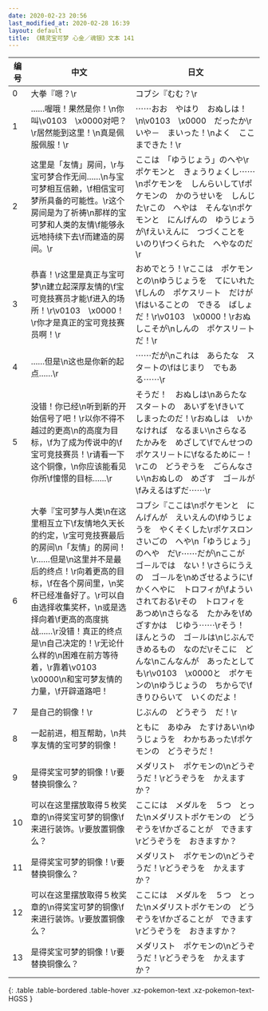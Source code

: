 ```yaml
---
date: 2020-02-23 20:56
last_modified_at: 2020-02-28 16:39
layout: default
title: 《精灵宝可梦 心金／魂银》文本 141
---
```

| 编号 | 中文 | 日文 |
| ---- | ---- | ---- |
| 0 | 大拳『嗯？\r | コブシ『むむ？\r |
| 1 | ……喔哦！果然是你！\n你叫\v0103　\x0000对吧？\r居然能到这里！\n真是佩服佩服！\r | ⋯⋯おお　やはり　おぬしは！\n\v0103　\x0000　だったか\rいや－　まいった！\nよく　ここまできた！\r |
| 2 | 这里是「友情」房间，\r与宝可梦合作无间……\n与宝可梦相互信赖，\f相信宝可梦所具备的可能性。\r这个房间是为了祈祷\n那样的宝可梦和人类的友情\f能够永远地持续下去\f而建造的房间。\r | ここは　「ゆうじょう」のへや\rポケモンと　きょうりょくし⋯⋯\nポケモンを　しんらいして\fポケモンの　かのうせいを　しんじた\rこの　へやは　そんな\nポケモンと　にんげんの　ゆうじょうが\fえいえんに　つづくことを　いのり\fつくられた　へやなのだ\r |
| 3 | 恭喜！\r这里是真正与宝可梦\n建立起深厚友情的\f宝可竞技赛员才能\f进入的场所！\r\v0103　\x0000！\r你才是真正的宝可竞技赛员啊！\r | おめでとう！\rここは　ポケモンとの\nゆうじょうを　てにいれた\fしんの　ポケスリ－ト　だけが\fはいることの　できる　ばしょだ！\r\v0103　\x0000！\rおぬしこそが\nしんの　ポケスリ－トだ！\r |
| 4 | ……但是\n这也是你新的起点……\r | ⋯⋯だが\nこれは　あらたな　スタ－トの\fはじまり　でもある⋯⋯\r |
| 5 | 没错！你已经\n听到新的开始信号了吧！\r以你不得不越过的更高\n的高度为目标，\f为了成为传说中的\f宝可竞技赛员！\r请看一下这个铜像，\n你应该能看见你所\f憧憬的目标……\r | そうだ！　おぬしは\nあらたな　スタ－トの　あいずを\fきいて　しまったのだ！\rおぬしは　いかなければ　なるまい\nさらなる　たかみを　めざして\fでんせつの　ポケスリ－トに\fなるために－！\rこの　どうぞうを　ごらんなさい\nおぬしの　めざす　ゴ－ルが\fみえるはずだ⋯⋯\r |
| 6 | 大拳『宝可梦与人类\n在这里相互立下\f友情地久天长的约定，\r宝可竞技赛最后的房间\n「友情」的房间！\r……但是\n这里并不是最后的终点！\r向着更高的目标，\f在各个房间里，\n奖杯已经准备好了。\r可以自由选择收集奖杯，\n或是选择向着\f更高的高度挑战……\r没错！真正的终点是\n自己决定的！\r无论什么样的\n困难在前方等待着，\r靠着\v0103　\x0000\n和宝可梦友情的力量，\f开辟道路吧！ | コブシ『ここは\nポケモンと　にんげんが　えいえんの\fゆうじょうを　やくそくした\rポケスロン　さいごの　へや\n「ゆうじょう」のへや　だ\r⋯⋯だが\nここが　ゴ－ルでは　ない！\rさらにうえの　ゴ－ルを\nめざせるように\fかくへやに　トロフィが\fよういされておる\rその　トロフィを　あつめ\nさらなる　たかみを\fめざすかは　じゆう⋯⋯\rそう！　ほんとうの　ゴ－ルは\nじぶんで　きめるもの　なのだ\rそこに　どんな\nこんなんが　あったとしても\r\v0103　\x0000と　ポケモンの\nゆうじょうの　ちからで\fきりひらいて　いくのだよ！ |
| 7 | 是自己的铜像！\r | じぶんの　どうぞう　だ！\r |
| 8 | 一起前进，相互帮助，\n共享友情的宝可梦的铜像！ | ともに　あゆみ　たすけあい\nゆうじょうを　わかちあった\fポケモンの　どうぞうだ！ |
| 9 | 是得奖宝可梦的铜像！\r要替换铜像么？ | メダリスト　ポケモンの\nどうぞうだ！\rどうぞうを　かえますか？ |
| 10 | 可以在这里摆放取得５枚奖章的\n得奖宝可梦的铜像\f来进行装饰。\r要放置铜像么？ | ここには　メダルを　５つ　とった\nメダリストポケモンの　どうぞうを\fかざることが　できます\rどうぞうを　おきますか？ |
| 11 | 是得奖宝可梦的铜像！\r要替换铜像么？ | メダリスト　ポケモンの\nどうぞうだ！\rどうぞうを　かえますか？ |
| 12 | 可以在这里摆放取得５枚奖章的\n得奖宝可梦的铜像\f来进行装饰。\r要放置铜像么？ | ここには　メダルを　５つ　とった\nメダリストポケモンの　どうぞうを\fかざることが　できます\rどうぞうを　おきますか？ |
| 13 | 是得奖宝可梦的铜像！\r要替换铜像么？ | メダリスト　ポケモンの\nどうぞうだ！\rどうぞうを　かえますか？ |
{: .table .table-bordered .table-hover .xz-pokemon-text .xz-pokemon-text-HGSS }